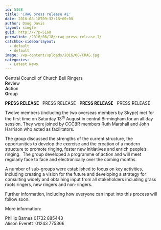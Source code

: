 ```yaml
---
id: 5168
title: 'CRAG press release #1'
date: 2016-08-18T09:32:18+00:00
author: Doug Davis
layout: single
guid: http:///?p=5168
permalink: /2016/08/18/crag-press-release-1/
catchbox-sidebarlayout:
  - default
  - default
image: /wp-content/uploads/2016/08/CRAG.jpg
categories:
  - Latest News
---
```

**C**entral Council of Church Bell Ringers  
**R**eview  
**A**ction  
**G**roup

**PRESS RELEASE**   PRESS RELEASE   **PRESS RELEASE**   PRESS RELEASE

Twelve members (including the two overseas members by Skype) met for the first time on Saturday 13<sup>th</sup> August in central Birmingham for an all day session. They were joined by CCCBR members Ruth Marshall and John Harrison who acted as facilitators.

The group discussed the strengths of the current structure, the opportunities to develop the exercise and the creation of a modern structure to promote ringing, foster new initiatives and enrich people’s ringing.  The group developed a programme of action and will meet regularly face to face and electronically over the coming months.

A number of sub-groups were established to focus on key activities, including creating a vision for the future and developing a strategy for consulting widely and obtaining input from all stakeholders including grass roots ringers, new ringers and non-ringers.

Further information, including how everyone can input into this process will follow soon.

More information:

Phillip Barnes 01732 885443  
Alison Everett  01243 775366
